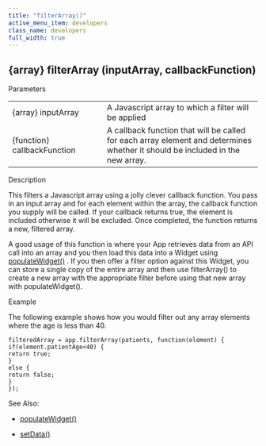 ```yaml
---
title: "filterArray()"
active_menu_item: developers
class_name: developers
full_width: true
---
```



## {array} filterArray (inputArray, callbackFunction)

Parameters

<table>
<tr>
<td width="212">
{array} inputArray

</td>
<td width="9">
</td>
<td width="714">
A Javascript array to which a filter will be applied

</td>
</tr>
<tr>
<td width="212">
{function} callbackFunction

</td>
<td width="9">
</td>
<td width="714">
A callback function that will be called for each array element and determines whether it should be included in the new array.

</td>
</tr>
</table>

Description

This filters a Javascript array using a jolly clever callback function. You pass in an input array and for each element within the array, the callback function you supply will be called. If your callback returns true, the element is included otherwise it will be excluded. Once completed, the function returns a new, filtered array.

A good usage of this function is where your App retrieves data from an API call into an array and you then load this data into a Widget using [populateWidget()](../widget-data-state-manipulation/populatewidget()/index.htm) . If you then offer a filter option against this Widget, you can store a single copy of the entire array and then use filterArray() to create a new array with the appropriate filter before using that new array with populateWidget().

Example

The following example shows how you would filter out any array elements where the age is less than 40.

    filteredArray = app.filterArray(patients, function(element) {
    if(element.patientAge<40) {
    return true;
    }
    else {
    return false;
    }
    });
   

See Also:

 - [populateWidget()](../widget-data-state-manipulation/populatewidget()/index.htm)

 - [setData()](../widget-data-state-manipulation/setdata.htm)

